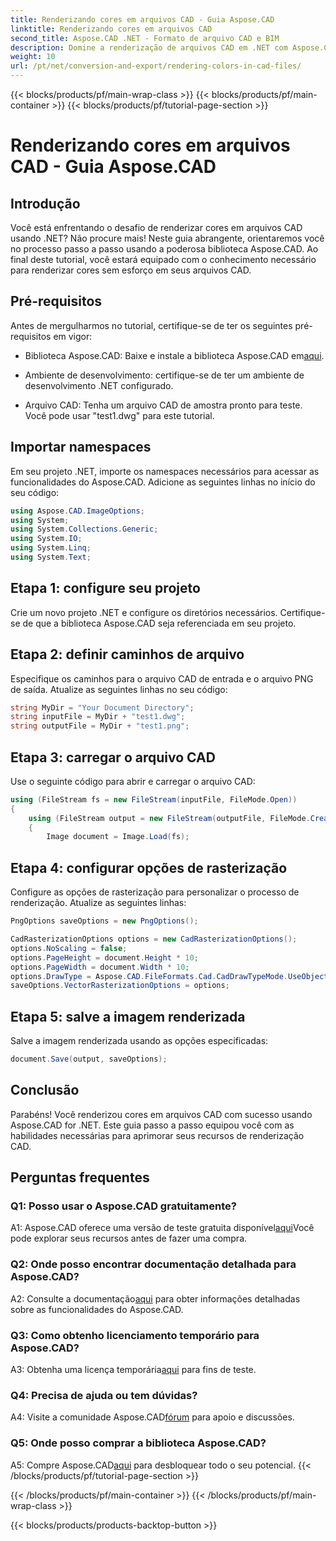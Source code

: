 ```yaml
---
title: Renderizando cores em arquivos CAD - Guia Aspose.CAD
linktitle: Renderizando cores em arquivos CAD
second_title: Aspose.CAD .NET - Formato de arquivo CAD e BIM
description: Domine a renderização de arquivos CAD em .NET com Aspose.CAD. Siga nosso guia passo a passo para cores vivas.
weight: 10
url: /pt/net/conversion-and-export/rendering-colors-in-cad-files/
---
```


{{< blocks/products/pf/main-wrap-class >}}
{{< blocks/products/pf/main-container >}}
{{< blocks/products/pf/tutorial-page-section >}}

# Renderizando cores em arquivos CAD - Guia Aspose.CAD

## Introdução

Você está enfrentando o desafio de renderizar cores em arquivos CAD usando .NET? Não procure mais! Neste guia abrangente, orientaremos você no processo passo a passo usando a poderosa biblioteca Aspose.CAD. Ao final deste tutorial, você estará equipado com o conhecimento necessário para renderizar cores sem esforço em seus arquivos CAD.

## Pré-requisitos

Antes de mergulharmos no tutorial, certifique-se de ter os seguintes pré-requisitos em vigor:

-  Biblioteca Aspose.CAD: Baixe e instale a biblioteca Aspose.CAD em[aqui](https://releases.aspose.com/cad/net/).

- Ambiente de desenvolvimento: certifique-se de ter um ambiente de desenvolvimento .NET configurado.

- Arquivo CAD: Tenha um arquivo CAD de amostra pronto para teste. Você pode usar "test1.dwg" para este tutorial.

## Importar namespaces

Em seu projeto .NET, importe os namespaces necessários para acessar as funcionalidades do Aspose.CAD. Adicione as seguintes linhas no início do seu código:

```csharp
using Aspose.CAD.ImageOptions;
using System;
using System.Collections.Generic;
using System.IO;
using System.Linq;
using System.Text;
```

## Etapa 1: configure seu projeto

Crie um novo projeto .NET e configure os diretórios necessários. Certifique-se de que a biblioteca Aspose.CAD seja referenciada em seu projeto.

## Etapa 2: definir caminhos de arquivo

Especifique os caminhos para o arquivo CAD de entrada e o arquivo PNG de saída. Atualize as seguintes linhas no seu código:

```csharp
string MyDir = "Your Document Directory";
string inputFile = MyDir + "test1.dwg";
string outputFile = MyDir + "test1.png";
```

## Etapa 3: carregar o arquivo CAD

Use o seguinte código para abrir e carregar o arquivo CAD:

```csharp
using (FileStream fs = new FileStream(inputFile, FileMode.Open))
{
    using (FileStream output = new FileStream(outputFile, FileMode.Create))
    {
        Image document = Image.Load(fs);
```

## Etapa 4: configurar opções de rasterização

Configure as opções de rasterização para personalizar o processo de renderização. Atualize as seguintes linhas:

```csharp
PngOptions saveOptions = new PngOptions();

CadRasterizationOptions options = new CadRasterizationOptions();
options.NoScaling = false;
options.PageHeight = document.Height * 10;
options.PageWidth = document.Width * 10;
options.DrawType = Aspose.CAD.FileFormats.Cad.CadDrawTypeMode.UseObjectColor;
saveOptions.VectorRasterizationOptions = options;
```

## Etapa 5: salve a imagem renderizada

Salve a imagem renderizada usando as opções especificadas:

```csharp
document.Save(output, saveOptions);
```

## Conclusão

Parabéns! Você renderizou cores em arquivos CAD com sucesso usando Aspose.CAD for .NET. Este guia passo a passo equipou você com as habilidades necessárias para aprimorar seus recursos de renderização CAD.

## Perguntas frequentes

### Q1: Posso usar o Aspose.CAD gratuitamente?

 A1: Aspose.CAD oferece uma versão de teste gratuita disponível[aqui](https://releases.aspose.com/)Você pode explorar seus recursos antes de fazer uma compra.

### Q2: Onde posso encontrar documentação detalhada para Aspose.CAD?

 A2: Consulte a documentação[aqui](https://reference.aspose.com/cad/net/) para obter informações detalhadas sobre as funcionalidades do Aspose.CAD.

### Q3: Como obtenho licenciamento temporário para Aspose.CAD?

 A3: Obtenha uma licença temporária[aqui](https://purchase.aspose.com/temporary-license/) para fins de teste.

### Q4: Precisa de ajuda ou tem dúvidas?

 A4: Visite a comunidade Aspose.CAD[fórum](https://forum.aspose.com/c/cad/19) para apoio e discussões.

### Q5: Onde posso comprar a biblioteca Aspose.CAD?

 A5: Compre Aspose.CAD[aqui](https://purchase.aspose.com/buy) para desbloquear todo o seu potencial.
{{< /blocks/products/pf/tutorial-page-section >}}

{{< /blocks/products/pf/main-container >}}
{{< /blocks/products/pf/main-wrap-class >}}

{{< blocks/products/products-backtop-button >}}
